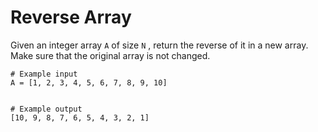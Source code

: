 # Reverse Array

Given an integer array `A` of size `N` , return the reverse of it in a new array.
Make sure that the original array is not changed.

```
# Example input
A = [1, 2, 3, 4, 5, 6, 7, 8, 9, 10]


# Example output
[10, 9, 8, 7, 6, 5, 4, 3, 2, 1]
```
